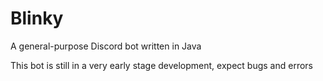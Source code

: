 # Blinky
A general-purpose Discord bot written in Java

This bot is still in a very early stage development, expect bugs and errors